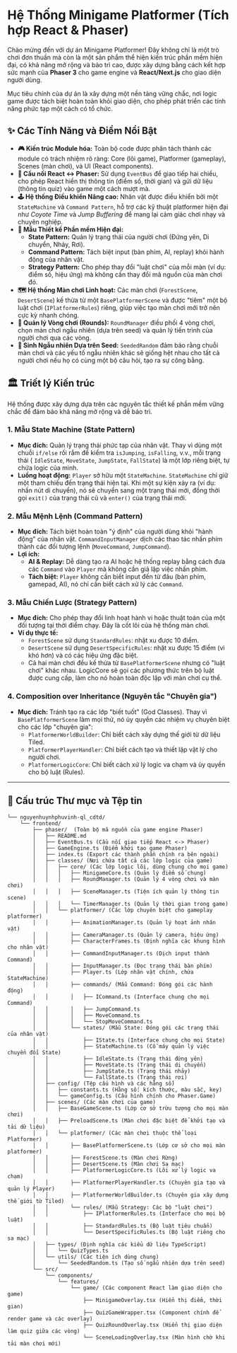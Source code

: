 # Hệ Thống Minigame Platformer (Tích hợp React & Phaser)

Chào mừng đến với dự án Minigame Platformer! Đây không chỉ là một trò chơi đơn thuần mà còn là một sản phẩm thể hiện kiến trúc phần mềm hiện đại, có khả năng mở rộng và bảo trì cao, được xây dựng bằng cách kết hợp sức mạnh của **Phaser 3** cho game engine và **React/Next.js** cho giao diện người dùng.

Mục tiêu chính của dự án là xây dựng một nền tảng vững chắc, nơi logic game được tách biệt hoàn toàn khỏi giao diện, cho phép phát triển các tính năng phức tạp một cách có tổ chức.

## ✨ Các Tính Năng và Điểm Nổi Bật

- **🎮 Kiến trúc Module hóa:** Toàn bộ code được phân tách thành các module có trách nhiệm rõ ràng: Core (lõi game), Platformer (gameplay), Scenes (màn chơi), và UI (React components).
- **🌉 Cầu nối React ↔️ Phaser:** Sử dụng `EventBus` để giao tiếp hai chiều, cho phép React hiển thị thông tin (điểm số, thời gian) và gửi dữ liệu (thông tin quiz) vào game một cách mượt mà.
- **🕹️ Hệ thống Điều khiển Nâng cao:** Nhân vật được điều khiển bởi một `StateMachine` và `Command Pattern`, hỗ trợ các kỹ thuật platformer hiện đại như _Coyote Time_ và _Jump Buffering_ để mang lại cảm giác chơi nhạy và chuyên nghiệp.
- **🧠 Mẫu Thiết kế Phần mềm Hiện đại:**
  - **State Pattern:** Quản lý trạng thái của người chơi (Đứng yên, Di chuyển, Nhảy, Rơi).
  - **Command Pattern:** Tách biệt input (bàn phím, AI, replay) khỏi hành động của nhân vật.
  - **Strategy Pattern:** Cho phép thay đổi "luật chơi" của mỗi màn (ví dụ: điểm số, hiệu ứng) mà không cần thay đổi mã nguồn của màn chơi đó.
- **🗺️ Hệ thống Màn chơi Linh hoạt:** Các màn chơi (`ForestScene`, `DesertScene`) kế thừa từ một `BasePlatformerScene` và được "tiêm" một bộ luật chơi (`IPlatformerRules`) riêng, giúp việc tạo màn chơi mới trở nên cực kỳ nhanh chóng.
- **🎯 Quản lý Vòng chơi (Rounds):** `RoundManager` điều phối 4 vòng chơi, chọn màn chơi ngẫu nhiên (dựa trên seed) và quản lý tiến trình của người chơi qua các vòng.
- **🎲 Sinh Ngẫu nhiên Dựa trên Seed:** `SeededRandom` đảm bảo rằng chuỗi màn chơi và các yếu tố ngẫu nhiên khác sẽ giống hệt nhau cho tất cả người chơi nếu họ có cùng một bộ câu hỏi, tạo ra sự công bằng.

## 🏛️ Triết lý Kiến trúc

Hệ thống được xây dựng dựa trên các nguyên tắc thiết kế phần mềm vững chắc để đảm bảo khả năng mở rộng và dễ bảo trì.

### 1. Mẫu State Machine (State Pattern)

- **Mục đích:** Quản lý trạng thái phức tạp của nhân vật. Thay vì dùng một chuỗi `if/else` rối rắm để kiểm tra `isJumping`, `isFalling`, v.v., mỗi trạng thái ( `IdleState`, `MoveState`, `JumpState`, `FallState`) là một lớp riêng biệt, tự chứa logic của mình.
- **Luồng hoạt động:** `Player` sở hữu một `StateMachine`. `StateMachine` chỉ giữ một tham chiếu đến trạng thái hiện tại. Khi một sự kiện xảy ra (ví dụ: nhấn nút di chuyển), nó sẽ chuyển sang một trạng thái mới, đồng thời gọi `exit()` của trạng thái cũ và `enter()` của trạng thái mới.

### 2. Mẫu Mệnh Lệnh (Command Pattern)

- **Mục đích:** Tách biệt hoàn toàn "ý định" của người dùng khỏi "hành động" của nhân vật. `CommandInputManager` dịch các thao tác nhấn phím thành các đối tượng lệnh (`MoveCommand`, `JumpCommand`).
- **Lợi ích:**
  - **AI & Replay:** Dễ dàng tạo ra AI hoặc hệ thống replay bằng cách đưa các `Command` vào `Player` mà không cần giả lập việc nhấn phím.
  - **Tách biệt:** `Player` không cần biết input đến từ đâu (bàn phím, gamepad, AI), nó chỉ cần biết cách xử lý các `Command`.

### 3. Mẫu Chiến Lược (Strategy Pattern)

- **Mục đích:** Cho phép thay đổi linh hoạt hành vi hoặc thuật toán của một đối tượng tại thời điểm chạy. Đây là cốt lõi của hệ thống màn chơi.
- **Ví dụ thực tế:**
  - `ForestScene` sử dụng `StandardRules`: nhặt xu được 10 điểm.
  - `DesertScene` sử dụng `DesertSpecificRules`: nhặt xu được 15 điểm (vì khó hơn) và có các hiệu ứng đặc biệt.
  - Cả hai màn chơi đều kế thừa từ `BasePlatformerScene` nhưng có "luật chơi" khác nhau. LogicCore sẽ gọi các phương thức trên bộ luật được cung cấp, làm cho nó hoàn toàn độc lập với màn chơi cụ thể.

### 4. Composition over Inheritance (Nguyên tắc "Chuyên gia")

- **Mục đích:** Tránh tạo ra các lớp "biết tuốt" (God Classes). Thay vì `BasePlatformerScene` làm mọi thứ, nó ủy quyền các nhiệm vụ chuyên biệt cho các lớp "chuyên gia":
  - `PlatformerWorldBuilder`: Chỉ biết cách xây dựng thế giới từ dữ liệu Tiled.
  - `PlatformerPlayerHandler`: Chỉ biết cách tạo và thiết lập vật lý cho người chơi.
  - `PlatformerLogicCore`: Chỉ biết cách xử lý logic va chạm và ủy quyền cho bộ luật (Rules).

---

## 📁 Cấu trúc Thư mục và Tệp tin

```
└── nguyenhuynhphuvinh-ql_cdtd/
    └── frontend/
        ├── phaser/  (Toàn bộ mã nguồn của game engine Phaser)
        │   ├── README.md
        │   ├── EventBus.ts (Cầu nối giao tiếp React <-> Phaser)
        │   ├── GameEngine.ts (Điểm khởi tạo game Phaser)
        │   ├── index.ts (Export các thành phần chính ra bên ngoài)
        │   ├── classes/ (Nơi chứa tất cả các lớp logic của game)
        │   │   ├── core/ (Các lớp logic lõi, dùng chung cho mọi game)
        │   │   │   ├── MinigameCore.ts (Quản lý điểm số chung)
        │   │   │   ├── RoundManager.ts (Quản lý 4 vòng chơi và màn chơi)
        │   │   │   ├── SceneManager.ts (Tiện ích quản lý thông tin scene)
        │   │   │   └── TimerManager.ts (Quản lý thời gian trong game)
        │   │   └── platformer/ (Các lớp chuyên biệt cho gameplay platformer)
        │   │       ├── AnimationManager.ts (Quản lý hoạt ảnh nhân vật)
        │   │       ├── CameraManager.ts (Quản lý camera, hiệu ứng)
        │   │       ├── CharacterFrames.ts (Định nghĩa các khung hình cho nhân vật)
        │   │       ├── CommandInputManager.ts (Dịch input thành Command)
        │   │       ├── InputManager.ts (Đọc trạng thái bàn phím)
        │   │       ├── Player.ts (Lớp nhân vật chính, chứa StateMachine)
        │   │       ├── commands/ (Mẫu Command: Đóng gói các hành động)
        │   │       │   ├── ICommand.ts (Interface chung cho mọi Command)
        │   │       │   ├── JumpCommand.ts
        │   │       │   ├── MoveCommand.ts
        │   │       │   └── StopMoveCommand.ts
        │   │       └── states/ (Mẫu State: Đóng gói các trạng thái của nhân vật)
        │   │           ├── IState.ts (Interface chung cho mọi State)
        │   │           ├── StateMachine.ts (Cỗ máy quản lý việc chuyển đổi State)
        │   │           ├── IdleState.ts (Trạng thái đứng yên)
        │   │           ├── MoveState.ts (Trạng thái di chuyển)
        │   │           ├── JumpState.ts (Trạng thái nhảy)
        │   │           └── FallState.ts (Trạng thái rơi)
        │   ├── config/ (Tệp cấu hình và các hằng số)
        │   │   ├── constants.ts (Hằng số: kích thước, màu sắc, key)
        │   │   └── gameConfig.ts (Cấu hình chính cho Phaser.Game)
        │   ├── scenes/ (Các màn chơi của game)
        │   │   ├── BaseGameScene.ts (Lớp cơ sở trừu tượng cho mọi màn chơi)
        │   │   ├── PreloadScene.ts (Màn chơi đặc biệt để khởi tạo và tải dữ liệu)
        │   │   └── platformer/ (Các màn chơi thuộc thể loại Platformer)
        │   │       ├── BasePlatformerScene.ts (Lớp cơ sở cho mọi màn platformer)
        │   │       ├── ForestScene.ts (Màn chơi Rừng)
        │   │       ├── DesertScene.ts (Màn chơi Sa mạc)
        │   │       ├── PlatformerLogicCore.ts (Lõi xử lý logic va chạm)
        │   │       ├── PlatformerPlayerHandler.ts (Chuyên gia tạo và quản lý Player)
        │   │       ├── PlatformerWorldBuilder.ts (Chuyên gia xây dựng thế giới từ Tiled)
        │   │       └── rules/ (Mẫu Strategy: Các bộ "luật chơi")
        │   │           ├── IPlatformerRules.ts (Interface cho mọi bộ luật)
        │   │           ├── StandardRules.ts (Bộ luật tiêu chuẩn)
        │   │           └── DesertSpecificRules.ts (Bộ luật riêng cho sa mạc)
        │   ├── types/ (Định nghĩa các kiểu dữ liệu TypeScript)
        │   │   └── QuizTypes.ts
        │   └── utils/ (Các tiện ích dùng chung)
        │       └── SeededRandom.ts (Tạo số ngẫu nhiên dựa trên seed)
        └── src/
            └── components/
                └── features/
                    └── game/ (Các component React làm giao diện cho game)
                        ├── MinigameOverlay.tsx (Hiển thị điểm, thời gian)
                        ├── QuizGameWrapper.tsx (Component chính để render game và các overlay)
                        ├── QuizRoundOverlay.tsx (Hiển thị giao diện làm quiz giữa các vòng)
                        └── SceneLoadingOverlay.tsx (Màn hình chờ khi tải màn chơi mới)
```
